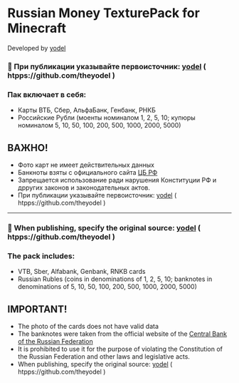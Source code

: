 # Russian Money TexturePack for Minecraft
Developed by [yodel](htpps://github.com/theyodel)

### 💙 При публикации указывайте первоисточник: [yodel](htpps://github.com/theyodel) ( htpps://github.com/theyodel )

### Пак включает в себя:
- Карты ВТБ, Сбер, АльфаБанк, Генбанк, РНКБ
- Российские Рубли (моенты номиналом 1, 2, 5, 10; купюры номиналом 5, 10, 50, 100, 200, 500, 1000, 2000, 5000)

## ВАЖНО! 
- Фото карт не имеет действительных данных
- Банкноты взяты с официального сайта [ЦБ РФ](https://cbr.ru/cash_circulation/banknotes/5000rub/)
- Запрещается использование ради нарушения Конституции РФ и дрругих законов и законодательных актов.
- При публикации указывайте первоисточник: [yodel](htpps://github.com/theyodel) ( htpps://github.com/theyodel )

<hr />

### 💙 When publishing, specify the original source: [yodel](htpps://github.com/theyodel) ( htpps://github.com/theyodel )

### The pack includes:
- VTB, Sber, Alfabank, Genbank, RNKB cards
- Russian Rubles (coins in denominations of 1, 2, 5, 10; banknotes in denominations of 5, 10, 50, 100, 200, 500, 1000, 2000, 5000)

## IMPORTANT! 
- The photo of the cards does not have valid data
- The banknotes were taken from the official website of the [Central Bank of the Russian Federation](https://cbr.ru/cash_circulation/banknotes/5000rub)
- It is prohibited to use it for the purpose of violating the Constitution of the Russian Federation and other laws and legislative acts.
- When publishing, specify the original source: [yodel](htpps://github.com/theyodel) ( htpps://github.com/theyodel )
